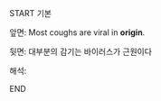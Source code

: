 START
기본

앞면:
Most coughs are viral in **origin**.


뒷면:
대부분의 감기는 바이러스가 근원이다


해석:
<!--ID: 1733134677969-->
END